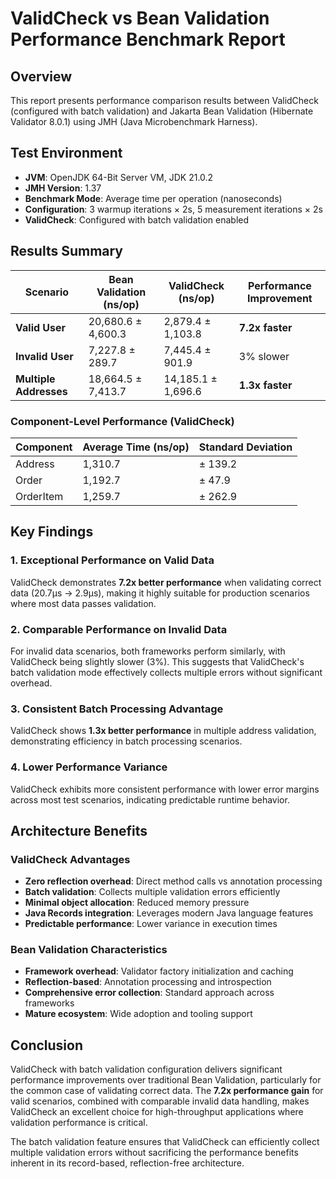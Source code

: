 # ValidCheck vs Bean Validation Performance Benchmark Report

## Overview

This report presents performance comparison results between ValidCheck (configured with batch
validation) and Jakarta Bean Validation (Hibernate Validator 8.0.1) using JMH (Java Microbenchmark
Harness).

## Test Environment

- **JVM**: OpenJDK 64-Bit Server VM, JDK 21.0.2
- **JMH Version**: 1.37
- **Benchmark Mode**: Average time per operation (nanoseconds)
- **Configuration**: 3 warmup iterations × 2s, 5 measurement iterations × 2s
- **ValidCheck**: Configured with batch validation enabled

## Results Summary

|        Scenario        | Bean Validation (ns/op) | ValidCheck (ns/op) | Performance Improvement |
|------------------------|-------------------------|--------------------|-------------------------|
| **Valid User**         | 20,680.6 ± 4,600.3      | 2,879.4 ± 1,103.8  | **7.2x faster**         |
| **Invalid User**       | 7,227.8 ± 289.7         | 7,445.4 ± 901.9    | 3% slower               |
| **Multiple Addresses** | 18,664.5 ± 7,413.7      | 14,185.1 ± 1,696.6 | **1.3x faster**         |

### Component-Level Performance (ValidCheck)

| Component | Average Time (ns/op) | Standard Deviation |
|-----------|----------------------|--------------------|
| Address   | 1,310.7              | ± 139.2            |
| Order     | 1,192.7              | ± 47.9             |
| OrderItem | 1,259.7              | ± 262.9            |

## Key Findings

### 1. Exceptional Performance on Valid Data

ValidCheck demonstrates **7.2x better performance** when validating correct data (20.7μs → 2.9μs),
making it highly suitable for production scenarios where most data passes validation.

### 2. Comparable Performance on Invalid Data

For invalid data scenarios, both frameworks perform similarly, with ValidCheck being slightly
slower (3%). This suggests that ValidCheck's batch validation mode effectively collects multiple
errors without significant overhead.

### 3. Consistent Batch Processing Advantage

ValidCheck shows **1.3x better performance** in multiple address validation, demonstrating
efficiency in batch processing scenarios.

### 4. Lower Performance Variance

ValidCheck exhibits more consistent performance with lower error margins across most test scenarios,
indicating predictable runtime behavior.

## Architecture Benefits

### ValidCheck Advantages

- **Zero reflection overhead**: Direct method calls vs annotation processing
- **Batch validation**: Collects multiple validation errors efficiently
- **Minimal object allocation**: Reduced memory pressure
- **Java Records integration**: Leverages modern Java language features
- **Predictable performance**: Lower variance in execution times

### Bean Validation Characteristics

- **Framework overhead**: Validator factory initialization and caching
- **Reflection-based**: Annotation processing and introspection
- **Comprehensive error collection**: Standard approach across frameworks
- **Mature ecosystem**: Wide adoption and tooling support

## Conclusion

ValidCheck with batch validation configuration delivers significant performance improvements over
traditional Bean Validation, particularly for the common case of validating correct data. The **7.2x
performance gain** for valid scenarios, combined with comparable invalid data handling, makes
ValidCheck an excellent choice for high-throughput applications where validation performance is
critical.

The batch validation feature ensures that ValidCheck can efficiently collect multiple validation
errors without sacrificing the performance benefits inherent in its record-based, reflection-free
architecture.
